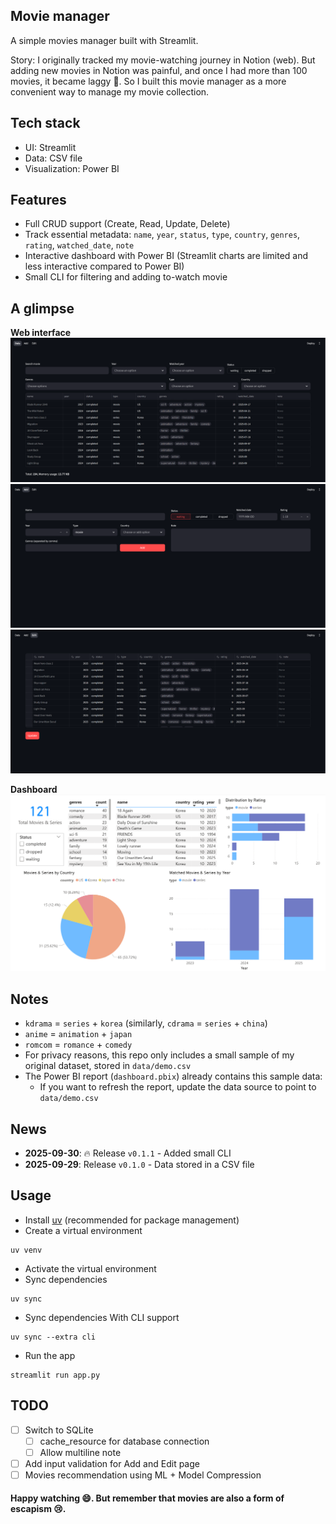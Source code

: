 ## Movie manager
A simple movies manager built with Streamlit.

Story: I originally tracked my movie-watching journey in Notion (web). But adding new movies in Notion was painful, and once I had more than 100 movies, it became laggy 🙂.
So I built this movie manager as a more convenient way to manage my movie collection.

## Tech stack
- UI: Streamlit
- Data: CSV file 
- Visualization: Power BI

## Features
- Full CRUD support (Create, Read, Update, Delete)
- Track essential metadata: `name`, `year`, `status`, `type`, `country`, `genres`, `rating`, `watched_date`, `note`
- Interactive dashboard with Power BI (Streamlit charts are limited and less interactive compared to Power BI)
- Small CLI for filtering and adding to-watch movie

## A glimpse
**Web interface**
![](/images/data.png)
![](/images/add.png)
![](/images/edit.png)

**Dashboard**
![](/images/dashboard.png)

## Notes
- `kdrama` = `series` + `korea` (similarly, `cdrama` = `series` + `china`)
- `anime` = `animation` + `japan`
- `romcom` = `romance` + `comedy`
- For privacy reasons, this repo only includes a small sample of my original dataset, stored in `data/demo.csv`
- The Power BI report (`dashboard.pbix`) already contains this sample data:
    - If you want to refresh the report, update the data source to point to `data/demo.csv`

## News
- **2025-09-30**: 🔥 Release `v0.1.1` - Added small CLI
- **2025-09-29**: Release `v0.1.0` - Data stored in a CSV file

## Usage
- Install [uv](https://docs.astral.sh/uv/) (recommended for package management)
- Create a virtual environment
```
uv venv
```
- Activate the virtual environment
- Sync dependencies
```
uv sync
```
- Sync dependencies With CLI support
```
uv sync --extra cli
```
- Run the app
```
streamlit run app.py
```

## TODO
- [ ] Switch to SQLite
    - [ ] cache_resource for database connection
    - [ ] Allow multiline note
- [ ] Add input validation for Add and Edit page
- [ ] Movies recommendation using ML + Model Compression

#### Happy watching 😄. But remember that movies are also a form of escapism 😢.